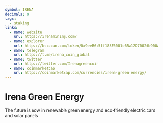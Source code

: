 ```yaml
---
symbol: IRENA
decimals: 9
tags:
  - staking
links:
  - name: website
    url: https://irenamining.com/
  - name: explorer
    url: https://bscscan.com/token/0x9eeB6c5ff183E6001c65a12D70026b900AE76781
  - name: telegram
    url: https://t.me/irena_coin_global
  - name: twitter
    url: https://twitter.com/Irenagreencoin
  - name: coinmarketcap
    url: https://coinmarketcap.com/currencies/irena-green-energy/
---
```


# Irena Green Energy

The future is now in renewable green energy and eco-friendly electric cars and solar panels
